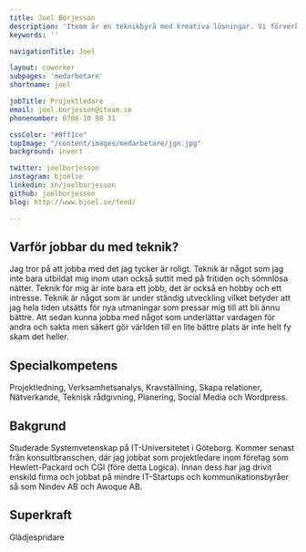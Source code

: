 ```yaml
---
title: Joel Börjesson
description: 'Iteam är en teknikbyrå med kreativa lösningar. Vi förverkligar dina idéer.'
keywords: ''

navigationTitle: Joel

layout: coworker
subpages: 'medarbetare'
shortname: joel

jobTitle: Projektledare
email: joel.borjesson@iteam.se
phonenumber: 0708-10 98 31

cssColor: "#0ff1ce"
topImage: "/content/images/medarbetare/jgn.jpg"
background: invert

twitter: joelborjesson
instagram: bjoelse
linkedin: in/joelborjesson
github: joelborjesson
blog: http://www.bjoel.se/feed/

---
```


## Varför jobbar du med teknik?
Jag tror på att jobba med det jag tycker är roligt. Teknik är något som jag inte bara utbildat mig inom utan också suttit med på fritiden och sömnlösa nätter. Teknik för mig är inte bara ett jobb, det är också en hobby och ett intresse. Teknik är något som är under ständig utveckling vilket betyder att jag hela tiden utsätts för nya utmaningar som pressar mig till att bli ännu bättre. Att sedan kunna jobba med något som underlättar vardagen för andra och sakta men säkert gör världen till en lite bättre plats är inte helt fy skam det heller.
 
## Specialkompetens
Projektledning, Verksamhetsanalys, Kravställning, Skapa relationer, Nätverkande, Teknisk rådgivning, Planering, Social Media och Wordpress.
 
## Bakgrund
Studerade Systemvetenskap på IT-Universitetet i Göteborg. Kommer senast från konsultbranschen, där jag jobbat som projektledare inom företag som Hewlett-Packard och CGI (före detta Logica). Innan dess har jag drivit enskild firma och jobbat på mindre IT-Startups och kommunikationsbyråer så som Nindev AB och Awoque AB.
 
## Superkraft
Glädjespridare